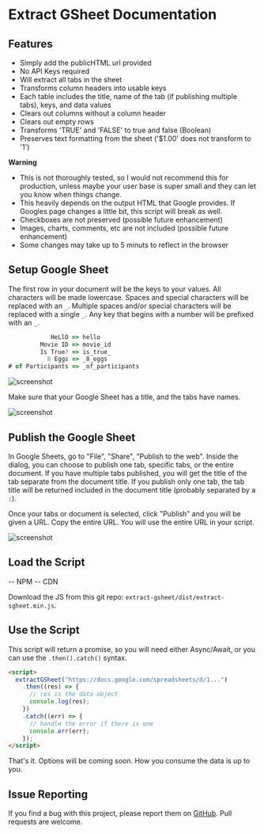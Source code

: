 # Extract GSheet Documentation

## Features

- Simply add the publicHTML url provided
- No API Keys required
- Will extract all tabs in the sheet
- Transforms column headers into usable keys
- Each table includes the title, name of the tab (if publishing multiple tabs), keys, and data values
- Clears out columns without a column header
- Clears out empty rows
- Transforms 'TRUE' and 'FALSE' to true and false (Boolean)
- Preserves text formatting from the sheet ('$1.00' does not transform to '1')

<div class="alert alert-warning">
  <p class="text-uppercase pt-2"><strong>Warning</strong></p>

- This is not thoroughly tested, so I would not recommend this for production, unless maybe your user base is super small and they can let you know when things change.
- This heavily depends on the output HTML that Google provides. If Googles page changes a little bit, this script will break as well.
- Checkboxes are not preserved (possible future enhancement)
- Images, charts, comments, etc are not included (possible future enhancement)
- Some changes may take up to 5 minuts to reflect in the browser

</div>

## Setup Google Sheet

The first row in your document will be the keys to your values. All characters will be made lowercase. Spaces and special characters will be replaced with an `_`. Multiple spaces and/or special characters will be replaced with a single `_`. Any key that begins with a number will be prefixed with an `_`.

```js
            HeLlO => hello
         Movie ID => movie_id
         Is True? => is_true_
           8 Eggs => _8_eggs
# of Participants => _of_participants
```

![screenshot](https://via.placeholder.com/600x300)

Make sure that your Google Sheet has a title, and the tabs have names.

![screenshot](https://via.placeholder.com/600x300)

## Publish the Google Sheet

In Google Sheets, go to "File", "Share", "Publish to the web". Inside the dialog, you can choose to publish one tab, specific tabs, or the entire document. If you have multiple tabs published, you will get the title of the tab separate from the document title. If you publish only one tab, the tab title will be returned included in the document title (probably separated by a `:`).

Once your tabs or document is selected, click "Publish" and you will be given a URL. Copy the entire URL. You will use the entire URL in your script.

![screenshot](https://via.placeholder.com/600x300)

## Load the Script

-- NPM
-- CDN

Download the JS from this git repo: `extract-gsheet/dist/extract-sgheet.min.js`.

## Use the Script

This script will return a promise, so you will need either Async/Await, or you can use the `.then().catch()` syntax.

```html
<script>
  extractGSheet("https://docs.google.com/spreadsheets/d/1...")
    .then((res) => {
      // res is the data object
      console.log(res);
    })
    .catch((err) => {
      // handle the error if there is one
      console.err(err);
    });
</script>
```

That's it. Options will be coming soon. How you consume the data is up to you.

## Issue Reporting

If you find a bug with this project, please report them on [GitHub](https://github.com/ngblaylock/extract-gsheet/issues). Pull requests are welcome.
